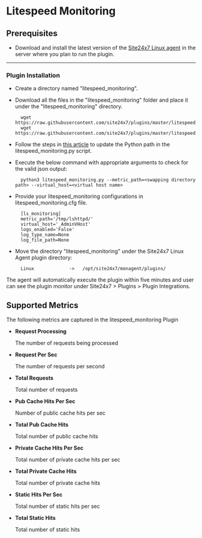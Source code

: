 # Litespeed Monitoring

                                                                                              
## Prerequisites

- Download and install the latest version of the [Site24x7 Linux agent](https://www.site24x7.com/app/client#/admin/inventory/add-monitor) in the server where you plan to run the plugin. 

---

### Plugin Installation  

- Create a directory named "litespeed_monitoring".
      
- Download all the files in the "litespeed_monitoring" folder and place it under the "litespeed_monitoring" directory.

		wget https://raw.githubusercontent.com/site24x7/plugins/master/litespeed_monitoring/litespeed_monitoring.py
		wget https://raw.githubusercontent.com/site24x7/plugins/master/litespeed_monitoring/litespeed_monitoring.cfg

- Follow the steps in [this article](https://support.site24x7.com/portal/en/kb/articles/updating-python-path-in-a-plugin-script-for-linux-servers) to update the Python path in the litespeed_monitoring.py script.

- Execute the below command with appropriate arguments to check for the valid json output:

		python3 litespeed_monitoring.py --metric_path=<swapping directory path> --virtual_host=<virtual host name>
		
- Provide your litespeed_monitoring configurations in litespeed_monitoring.cfg file.

		[ls_monitoring]
		metric_path='/tmp/lshttpd/'
		virtual_host='_AdminVHost'
		logs_enabled='False'
		log_type_name=None
		log_file_path=None

- Move the directory "litespeed_monitoring" under the Site24x7 Linux Agent plugin directory: 

		Linux             ->   /opt/site24x7/monagent/plugins/
	

The agent will automatically execute the plugin within five minutes and user can see the plugin monitor under Site24x7 > Plugins > Plugin Integrations.


## Supported Metrics

The following metrics are captured in the litespeed_monitoring Plugin

- **Request Processing**

    The number of requests being processed

- **Request Per Sec**

    The number of requests per second

- **Total Requests**

    Total number of requests

- **Pub Cache Hits Per Sec**

    Number of public cache hits per sec


- **Total Pub Cache Hits**

    Total number of public cache hits


- **Private Cache Hits Per Sec**

    Total number of private cache hits per sec

- **Total Private Cache Hits**

    Total number of private cache hits

- **Static Hits Per Sec**

    Total number of static hits per sec

- **Total Static Hits**

    Total number of static hits



